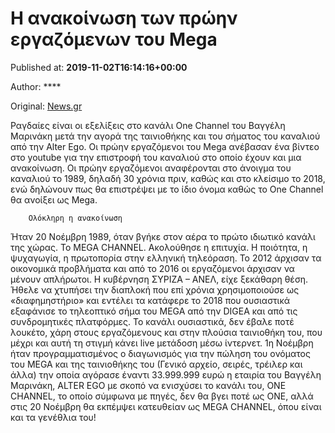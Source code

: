 
# Η ανακοίνωση των πρώην εργαζόμενων του Mega

Published at: **2019-11-02T16:14:16+00:00**

Author: ****

Original: [News.gr](https://www.news.gr/media/article/2017046/i-anakinosi-ton-proin-ergazomenon-tou-mega.html)

Ραγδαίες είναι οι εξελίξεις στο κανάλι One Channel του Βαγγέλη Μαρινάκη μετά την αγορά της ταινιοθήκης και του σήματος του καναλιού από την Alter Ego.
Οι πρώην εργαζόμενοι του Mega ανέβασαν ένα βίντεο στο youtube για την επιστροφή του καναλιού στο οποίο έχουν και μια ανακοίνωση.
Οι πρώην εργαζόμενοι αναφέρονται στο άνοιγμα του καναλιού το 1989, δηλαδή 30 χρόνια πριν, καθώς και στο κλείσιμο το 2018, ενώ δηλώνουν πως θα επιστρέψει με το ίδιο όνομα καθώς το One Channel θα ανοίξει ως Mega.

        Ολόκληρη η ανακοίνωση
      
Ήταν 20 Νοέμβρη 1989, όταν βγήκε στον αέρα το πρώτο ιδιωτικό κανάλι της χώρας. Το MEGA CHANNEL. Ακολούθησε η επιτυχία.
Η ποιότητα, η ψυχαγωγία, η πρωτοπορία στην ελληνική τηλεόραση.
Το 2012 άρχισαν τα οικονομικά προβλήματα και από το 2016 οι εργαζόμενοι άρχισαν να μένουν απλήρωτοι. Η κυβέρνηση ΣΥΡΙΖΑ – ΑΝΕΛ, είχε ξεκάθαρη θέση. Ήθελε να χτυπήσει την διαπλοκή που επί χρόνια χρησιμοποιούσε ως «διαφημηστήριο» και εντέλει τα κατάφερε το 2018 που ουσιαστικά εξαφάνισε το τηλεοπτικό σήμα του MEGA από την DIGEA και από τις συνδρομητικές πλατφόρμες. Το κανάλι ουσιαστικά, δεν έβαλε ποτέ λουκέτο, χάρη στους εργαζόμενους και στην πλούσια ταινιοθήκη του, που μέχρι και αυτή τη στιγμή κάνει live μετάδοση μέσω ίντερνετ.
1η Νοέμβρη ήταν προγραμματισμένος ο διαγωνισμός για την πώληση του ονόματος του MEGA και της ταινιοθήκης του (Γενικό αρχείο, σειρές, τρέιλερ και άλλα) την οποία αγόρασε έναντι 33.999.999 ευρώ η εταιρία του Βαγγέλη Μαρινάκη, ALTER EGO με σκοπό να ενισχύσει το κανάλι του, ONE CHANNEL, το οποίο σύμφωνα με πηγές, δεν θα βγει ποτέ ως ONE, αλλά στις 20 Νοέμβρη θα εκπέμψει κατευθείαν ως MEGA CHANNEL, όπου είναι και τα γενέθλια του!
